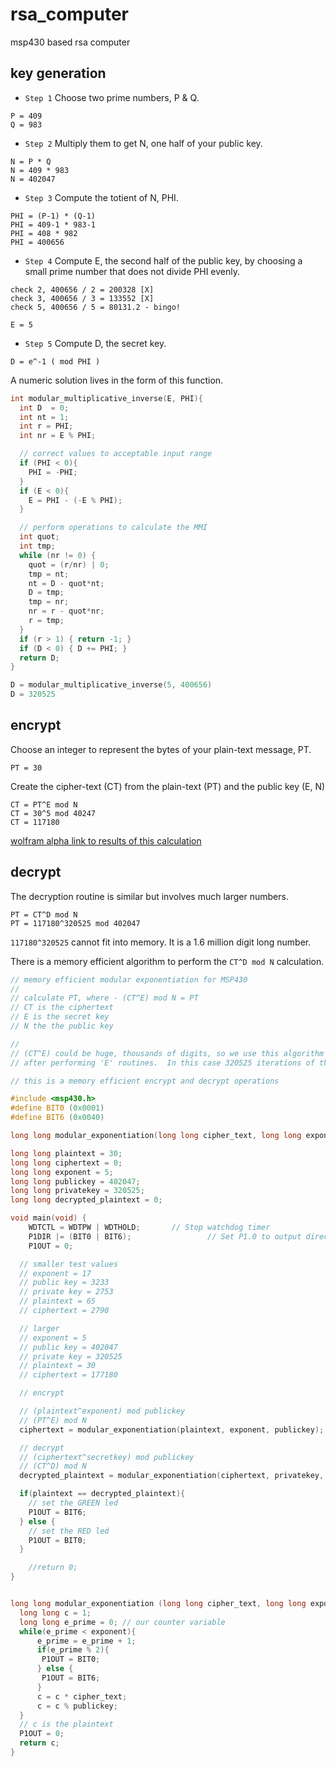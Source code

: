# rsa_computer
msp430 based rsa computer


## key generation

* `Step 1` Choose two prime numbers, P & Q.

```
P = 409
Q = 983
```

* `Step 2` Multiply them to get N, one half of your public key.

```
N = P * Q
N = 409 * 983
N = 402047
```

* `Step 3` Compute the totient of N, PHI.

```
PHI = (P-1) * (Q-1)
PHI = 409-1 * 983-1
PHI = 408 * 982
PHI = 400656
```

* `Step 4` Compute E, the second half of the public key, by choosing a small prime number that does not divide PHI evenly.

```
check 2, 400656 / 2 = 200328 [X]
check 3, 400656 / 3 = 133552 [X]
check 5, 400656 / 5 = 80131.2 - bingo!

E = 5
```

* `Step 5` Compute D, the secret key.

```
D = e^-1 ( mod PHI )
```

A numeric solution lives in the form of this function.

```c++
int modular_multiplicative_inverse(E, PHI){
  int D  = 0;
  int nt = 1;
  int r = PHI;
  int nr = E % PHI;

  // correct values to acceptable input range
  if (PHI < 0){
    PHI = -PHI;
  }
  if (E < 0){
    E = PHI - (-E % PHI);
  }

  // perform operations to calculate the MMI
  int quot;
  int tmp;
  while (nr != 0) {
    quot = (r/nr) | 0;
    tmp = nt;  
    nt = D - quot*nt;  
    D = tmp;
    tmp = nr;  
    nr = r - quot*nr;  
    r = tmp;
  }
  if (r > 1) { return -1; }
  if (D < 0) { D += PHI; }
  return D;
}
```

```c++
D = modular_multiplicative_inverse(5, 400656)
D = 320525
```

## encrypt

Choose an integer to represent the bytes of your plain-text message, PT.

```
PT = 30
```

Create the cipher-text (CT) from the plain-text (PT) and the public key (E, N)

```
CT = PT^E mod N
CT = 30^5 mod 40247
CT = 117180
```
[wolfram alpha link to results of this calculation](http://www.wolframalpha.com/input/?i=30%5E5+mod+40247)

## decrypt

The decryption routine is similar but involves much larger numbers.

```
PT = CT^D mod N
PT = 117180^320525 mod 402047
```

`117180^320525` cannot fit into memory.  It is a 1.6 million digit long number.

There is a memory efficient algorithm to perform the `CT^D mod N` calculation.

```c++
// memory efficient modular exponentiation for MSP430
//
// calculate PT, where - (CT^E) mod N = PT
// CT is the ciphertext
// E is the secret key
// N the the public key

//
// (CT^E) could be huge, thousands of digits, so we use this algorithm to calculate the value of PT
// after performing 'E' routines.  In this case 320525 iterations of the while loop are performed.

// this is a memory efficient encrypt and decrypt operations

#include <msp430.h>				
#define BIT0 (0x0001)
#define BIT6 (0x0040)

long long modular_exponentiation(long long cipher_text, long long exponent, long long publickey);

long long plaintext = 30;
long long ciphertext = 0;
long long exponent = 5;
long long publickey = 402047;
long long privatekey = 320525;
long long decrypted_plaintext = 0;

void main(void) {
	WDTCTL = WDTPW | WDTHOLD;		// Stop watchdog timer
	P1DIR |= (BIT0 | BIT6);					// Set P1.0 to output direction
	P1OUT = 0;

  // smaller test values
  // exponent = 17
  // public key = 3233
  // private key = 2753
  // plaintext = 65
  // ciphertext = 2790

  // larger
  // exponent = 5
  // public key = 402047
  // private key = 320525
  // plaintext = 30
  // ciphertext = 177180

  // encrypt

  // (plaintext^exponent) mod publickey
  // (PT^E) mod N
  ciphertext = modular_exponentiation(plaintext, exponent, publickey);

  // decrypt
  // (ciphertext^secretkey) mod publickey
  // (CT^D) mod N
  decrypted_plaintext = modular_exponentiation(ciphertext, privatekey, publickey);

  if(plaintext == decrypted_plaintext){
    // set the GREEN led
    P1OUT = BIT6;
  } else {
    // set the RED led
    P1OUT = BIT0;
  }

	//return 0;
}


long long modular_exponentiation (long long cipher_text, long long exponent, long long publickey){
  long long c = 1;
  long long e_prime = 0; // our counter variable
  while(e_prime < exponent){
	  e_prime = e_prime + 1;
	  if(e_prime % 2){
	   P1OUT = BIT0;
	  } else {
	   P1OUT = BIT6;
	  }
	  c = c * cipher_text;
	  c = c % publickey;
  }
  // c is the plaintext
  P1OUT = 0;
  return c;
}
```
